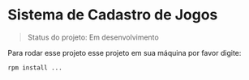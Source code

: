 # Sistema de Cadastro de Jogos 

> Status do projeto: Em desenvolvimento

Para rodar esse projeto esse projeto em sua máquina por favor digite:

```
rpm install ...
````
